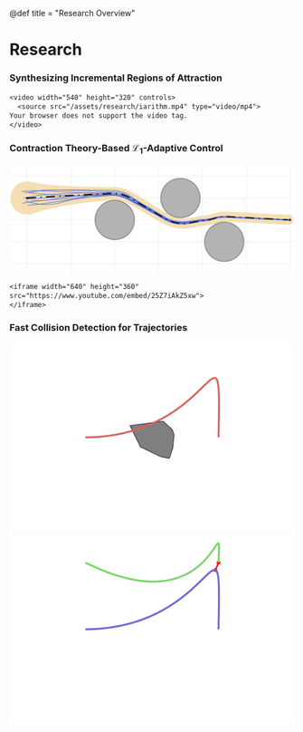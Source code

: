 @def title = "Research Overview"

# Research

### Synthesizing Incremental Regions of Attraction
~~~
<video width="540" height="320" controls>
  <source src="/assets/research/iarithm.mp4" type="video/mp4">
Your browser does not support the video tag.
</video>
~~~

### Contraction Theory-Based $\mathcal{L}_1$-Adaptive Control
![](/assets/research/dubins_cl1gp.png)
~~~
<iframe width="640" height="360"
src="https://www.youtube.com/embed/25Z7iAkZ5xw">
</iframe>
~~~

### Fast Collision Detection for Trajectories
![](/assets/research/proximity_convex.gif)
![](/assets/research/proximity_curve.gif)
